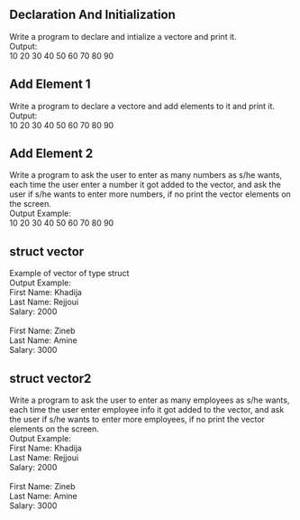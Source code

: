 ## Declaration And Initialization

Write a program to declare and intialize a vectore and print it.
<br> Output:
<br> 10 20 30 40 50 60 70 80 90

## Add Element 1

Write a program to declare a vectore and add elements to it and print it.
<br> Output:
<br> 10 20 30 40 50 60 70 80 90

## Add Element 2

Write a program to ask the user to enter as many numbers as s/he wants, each time the user enter a number it got added to the vector, and ask the user if s/he wants to enter more numbers, if no print the vector elements on the screen.
<br> Output Example:
<br> 10 20 30 40 50 60 70 80 90

## struct vector

Example of vector of type struct
<br> Output Example:
<br> First Name: Khadija
<br>Last Name: Rejjoui
<br>Salary: 2000
<br>
<br>First Name: Zineb
<br>Last Name: Amine
<br>Salary: 3000

## struct vector2

Write a program to ask the user to enter as many employees as s/he wants, each time the user enter employee info it got added to the vector, and ask the user if s/he wants to enter more employees, if no print the vector elements on the screen.
<br> Output Example:
<br> First Name: Khadija
<br>Last Name: Rejjoui
<br>Salary: 2000
<br>
<br>First Name: Zineb
<br>Last Name: Amine
<br>Salary: 3000
